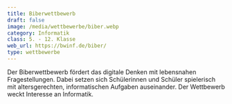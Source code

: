 ```yaml
---
title: Biberwettbewerb
draft: false
image: /media/wettbewerbe/biber.webp
category: Informatik
class: 5. - 12. Klasse
web_url: https://bwinf.de/biber/
type: wettbewerbe
---
```

Der Biberwettbewerb fördert das digitale Denken mit lebensnahen Fragestellungen.
Dabei setzen sich Schülerinnen und Schüler spielerisch mit altersgerechten, informatischen Aufgaben auseinander. Der Wettbewerb weckt Interesse an Informatik.
